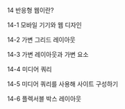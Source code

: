 14 반응형 웹이란?

14-1 모바일 기기와 웹 디자인

14-2 가변 그리드 레이아웃

14-3 가변 레이아웃과 가변 요소

14-4 미디어 쿼리

14-5 미디어 쿼리를 사용해 사이트 구성하기

14-6 플렉서블 박스 레이아웃

